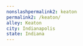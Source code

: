 ```yaml
---
﻿nonslashpermalink2: keaton
permalink2: /keaton/
alley: Keaton
city: Indianapolis
state: Indiana
---
```

